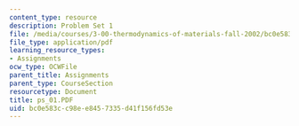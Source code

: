 ```yaml
---
content_type: resource
description: Problem Set 1
file: /media/courses/3-00-thermodynamics-of-materials-fall-2002/bc0e583cc98ee8457335d41f156fd53e_ps_01.PDF
file_type: application/pdf
learning_resource_types:
- Assignments
ocw_type: OCWFile
parent_title: Assignments
parent_type: CourseSection
resourcetype: Document
title: ps_01.PDF
uid: bc0e583c-c98e-e845-7335-d41f156fd53e
---
```

